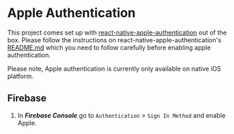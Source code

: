 # Apple Authentication

This project comes set up with [react-native-apple-authentication](https://github.com/invertase/react-native-apple-authentication) out of the box.
Please follow the instructions on react-native-apple-authentication's [README.md](https://github.com/invertase/react-native-apple-authentication/blob/main/README.md) which you need to follow carefully before enabling apple authentication.

Please note, Apple authentication is currently only available on native iOS platform.

## Firebase

1. In **_Firebase Console_** go to `Authentication` > `Sign In Method` and enable Apple.
